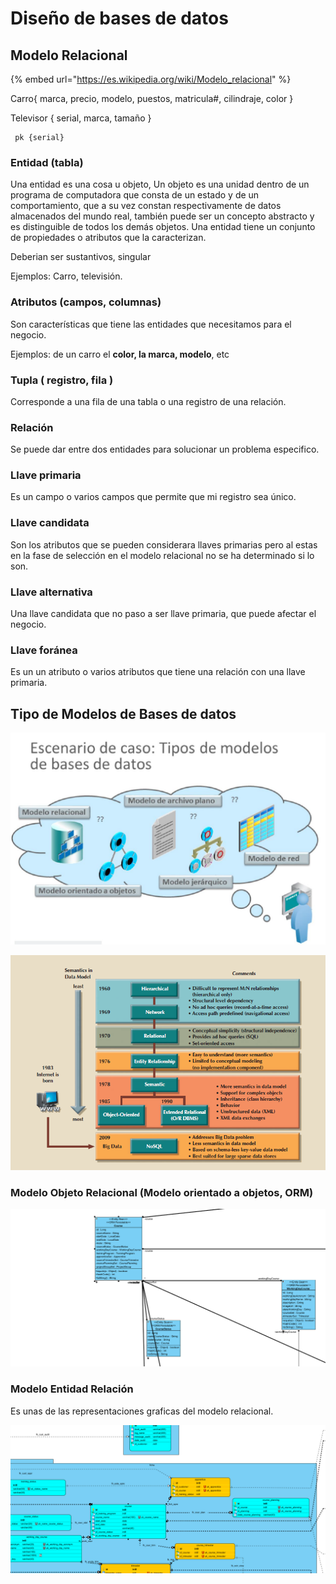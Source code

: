 # Diseño de bases de datos

## Modelo Relacional

{% embed url="https://es.wikipedia.org/wiki/Modelo_relacional" %}

Carro{ marca, precio, modelo, puestos, matricula#, cilindraje, color }

Televisor { serial, marca, tamaño }

```
 pk {serial}
```

### Entidad (tabla)

Una entidad es una cosa u objeto, Un objeto es una unidad dentro de un programa de computadora que consta de un estado y de un comportamiento, que a su vez constan respectivamente de datos almacenados del mundo real, también puede ser un concepto abstracto y es distinguible de todos los demás objetos. Una entidad tiene un conjunto de propiedades o atributos que la caracterizan.

Deberian ser sustantivos, singular

Ejemplos: Carro, televisión. 

### Atributos (campos, columnas)

Son características que tiene las entidades que necesitamos para el negocio.

Ejemplos: de un carro el **color, la marca, modelo**, etc

### Tupla ( registro, fila )

Corresponde a una fila de una tabla o una registro de una relación.

### Relación

Se puede dar entre dos entidades para solucionar un problema especifico.

### Llave primaria

Es un campo o varios campos que permite que mi registro sea único.

### Llave candidata

Son los atributos que se pueden considerara llaves primarias pero al estas en la fase de selección en el modelo relacional no se ha determinado si lo son.

### Llave alternativa

Una llave candidata que no paso a ser llave primaria, que puede afectar el negocio.

### Llave foránea

Es un un atributo o varios atributos que tiene una relación con una llave primaria.

## Tipo de Modelos de Bases de datos

![](<../../.gitbook/assets/image (7).png>)

![](<../../.gitbook/assets/image (16).png>)

### Modelo Objeto Relacional (Modelo orientado a objetos, ORM)

![](<../../.gitbook/assets/image (14).png>)

### Modelo Entidad Relación

Es unas de las representaciones graficas del modelo relacional.

![](<../../.gitbook/assets/image (9).png>)
